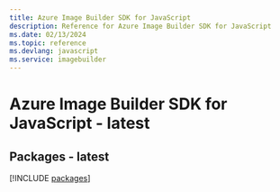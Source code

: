 ```yaml
---
title: Azure Image Builder SDK for JavaScript
description: Reference for Azure Image Builder SDK for JavaScript
ms.date: 02/13/2024
ms.topic: reference
ms.devlang: javascript
ms.service: imagebuilder
---
```

# Azure Image Builder SDK for JavaScript - latest
## Packages - latest
[!INCLUDE [packages](image-builder-index.md)]